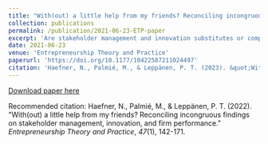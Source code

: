 ```yaml
---
title: "With(out) a little help from my friends? Reconciling incongruous findings on stakeholder management, innovation, and firm performance"
collection: publications
permalink: /publication/2021-06-23-ETP-paper
excerpt: 'Are stakeholder management and innovation substitutes or complements in affecting firm performance? Extant research provides support for both positions and thus leaves us with a puzzle. We conduct an exploratory fuzzy set qualitative comparative analysis (fsQCA) of 204 publicly listed European firms combining survey and archival data to formulate theory on how stakeholder management and innovation work (in)effectively together. Distinguishing between internal and external stakeholders and exploitative and exploratory innovation, we elaborate that managing for stakeholders and innovation can be both substitutes and complements depending on a set of contingencies. We discuss boundary conditions and implications for future research.'
date: 2021-06-23
venue: 'Entrepreneurship Theory and Practice'
paperurl: 'https://doi.org/10.1177/10422587211024497'
citation: 'Haefner, N., Palmié, M., & Leppänen, P. T. (2023). &quot;With(out) a little help from my friends? Reconciling incongruous findings on stakeholder management, innovation, and firm performance.&quot; <i>Entrepreneurship Theory and Practice</i>, <i>47</i>(1), 142-171.'
---
```


[Download paper here](https://journals.sagepub.com/doi/pdf/10.1177/10422587211024497)

Recommended citation: Haefner, N., Palmié, M., & Leppänen, P. T. (2022). "With(out) a little help from my friends? Reconciling incongruous findings on stakeholder management, innovation, and firm performance." <i>Entrepreneurship Theory and Practice</i>, <i>47</i>(1), 142-171.
